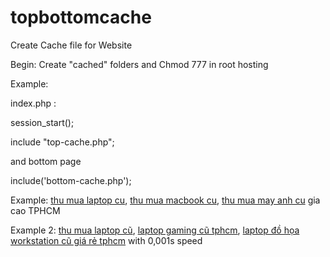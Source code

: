 # topbottomcache
Create Cache file for Website

Begin: Create "cached" folders and Chmod 777 in root hosting

Example:

index.php :

session_start();

include "top-cache.php";

and bottom page

include('bottom-cache.php');

Example: <a href="http://muabanlaptopcuhcm.com/thu-mua-laptop-cu/">thu mua laptop cu</a>, <a href="http://muabanlaptopcuhcm.com/thu-mua-macbook/">thu mua macbook cu</a>, <a href="http://muabanlaptopcuhcm.com/thu-mua-may-anh/">thu mua may anh cu</a> gia cao TPHCM

Example 2: <a href="http://muabanlaptopcuhcm.com/thu-mua-laptop-cu/">thu mua laptop cũ</a>, <a href="http://muabanlaptopcuhcm.com/laptop-gaming-cu/">laptop gaming cũ tphcm</a>, <a href="http://muabanlaptopcuhcm.com/laptop-do-hoa-may-tram-workstation/">laptop đồ họa workstation cũ giá rẻ tphcm</a> with 0,001s speed
